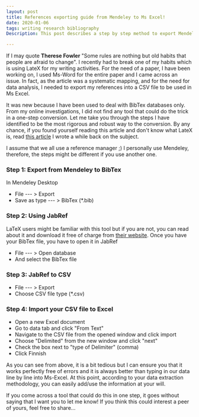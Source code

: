 ```yaml
---
layout: post
title: References exporting guide from Mendeley to Ms Excel!
date: 2020-01-06
tags: writing research bibliography 
Description: This post describes a step by step method to export Mendeley references into a CSV file for use in Ms Excel.

---
```


If I may quote **Therese Fowler** "Some rules are nothing but old habits that people are afraid to change". 
I recently had to break one of my habits which is using LateX for my writing activities. For the need of a paper, I have been working on, 
I used Ms-Word for the entire paper and I came across an issue. In fact, as the article was a systematic mapping, and for the need for data analysis, I needed to export my references into a CSV file to be used in Ms Excel. 

It was new because I have been used to deal with BibTex databases only. From my online investigations, I did not find any tool that could do the trick in a one-step conversion. Let me take you through the steps I have identified to be the most rigorous and robust way to the conversion. By any chance, if you found yourself reading this article and don't know what LateX is, read [this article](https://mkantem.github.io/notes/2017/07/26/latex) I wrote a while back on the subject.   

I assume that we all use a reference manager ;) I personally use Mendeley, therefore, the steps might be different if you use another one. 

###  Step 1: Export from Mendeley to BibTex 

In Mendeley Desktop 
 * File --- >  Export
 * Save as type --- > BibTex (*.bib) 
 
 ###  Step 2: Using JabRef
 
 LaTeX users might be familiar with this tool but if you are not, you can read about it and download it free of charge from [their website](https://www.jabref.org/).
 Once you have your BibTex file, you have to open it in JabRef
 * File --- >  Open database
 * And select the BibTex file
 
 ###  Step 3: JabRef to CSV
 
  * File --- >  Export
  * Choose CSV file type (*.csv)
 
 ###  Step 4: Import your CSV file to Excel
 
 * Open a new Excel document
 * Go to data tab and click "From Text"
 * Navigate to the CSV file from the opened window and click import
 * Choose "Delimited" from the new window and click "next"
 * Check the box next to "type of Delimiter" (comma)
 * Click Finnish 
 
As you can see from above, it is a bit tedious but I can ensure you that it works perfectly free of errors and it is always better than typing in
our data line by line into Ms-Excel. At this point, according to your data extraction methodology, you can easily add/use the information at your will.

If you come across a tool that could do this in one step, it goes without saying that I want you to let me know! 
If you think this could interest a peer of yours, feel free to share...
